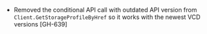 * Removed the conditional API call with outdated API version from `Client.GetStorageProfileByHref` so it works
  with the newest VCD versions [GH-639]
